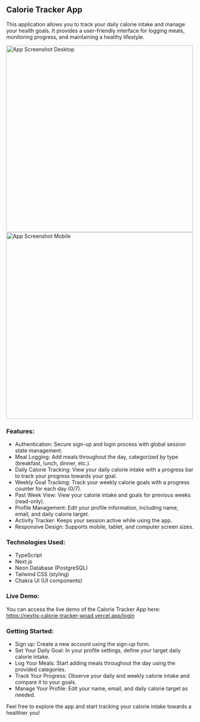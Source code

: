 ## Calorie Tracker App

This application allows you to track your daily calorie intake and manage your health goals. It provides a user-friendly interface for logging meals, monitoring progress, and maintaining a healthy lifestyle.

<img src="https://raw.githubusercontent.com/hulchenko/nextjs-calorie-tracker/refs/heads/main/src/public/images/screen-desktop.png" alt="App Screenshot Desktop" width="500" height="500"/> <img src="https://raw.githubusercontent.com/hulchenko/nextjs-calorie-tracker/refs/heads/main/src/public/images/screen-mobile.png" alt="App Screenshot Mobile" width="500" height="500"/>

### Features:

- Authentication: Secure sign-up and login process with global session state management.
- Meal Logging: Add meals throughout the day, categorized by type (breakfast, lunch, dinner, etc.).
- Daily Calorie Tracking: View your daily calorie intake with a progress bar to track your progress towards your goal.
- Weekly Goal Tracking: Track your weekly calorie goals with a progress counter for each day (0/7).
- Past Week View: View your calorie intake and goals for previous weeks (read-only).
- Profile Management: Edit your profile information, including name, email, and daily calorie target.
- Activity Tracker: Keeps your session active while using the app.
- Responsive Design: Supports mobile, tablet, and computer screen sizes.

### Technologies Used:

- TypeScript
- Next.js
- Neon Database (PostgreSQL)
- Tailwind CSS (styling)
- Chakra UI (UI components)

### Live Demo:

You can access the live demo of the Calorie Tracker App here: https://nextjs-calorie-tracker-woad.vercel.app/login

### Getting Started:

- Sign up: Create a new account using the sign-up form.
- Set Your Daily Goal: In your profile settings, define your target daily calorie intake.
- Log Your Meals: Start adding meals throughout the day using the provided categories.
- Track Your Progress: Observe your daily and weekly calorie intake and compare it to your goals.
- Manage Your Profile: Edit your name, email, and daily calorie target as needed.

Feel free to explore the app and start tracking your calorie intake towards a healthier you!
